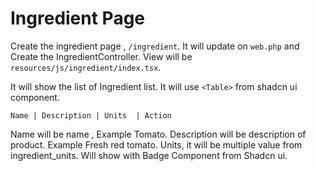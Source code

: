 # Ingredient Page

Create the ingredient page , `/ingredient`. It will update on `web.php` and Create the IngredientController. View will be `resources/js/ingredient/index.tsx`.

It will show the list of Ingredient list. It will use `<Table>` from shadcn ui component.

`Name | Description | Units  | Action`

Name will be name , Example Tomato.
Description will be description of product. Example Fresh red tomato.
Units, it will be multiple value from ingredient_units. Will show with Badge Component from Shadcn ui.
